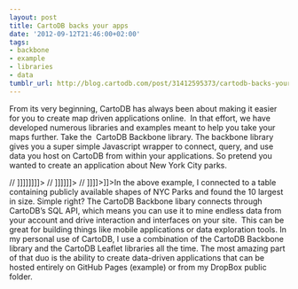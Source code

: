 ```yaml
---
layout: post
title: CartoDB backs your apps
date: '2012-09-12T21:46:00+02:00'
tags:
- backbone
- example
- libraries
- data
tumblr_url: http://blog.cartodb.com/post/31412595373/cartodb-backs-your-apps
---
```

From its very beginning, CartoDB has always been about making it easier for you to create map driven applications online. 
In that effort, we have developed numerous libraries and examples meant to help you take your maps further. Take the  CartoDB Backbone library. The backbone library gives you a super simple Javascript wrapper to connect, query, and use data you host on CartoDB from within your applications. So pretend you wanted to create an application about New York City parks.
<![CDATA[// <![CDATA[
// <![CDATA[
// <![CDATA[
// <![CDATA[

// ]]]]]]]]]]><![CDATA[><![CDATA[><![CDATA[><![CDATA[>
// ]]]]]]]]><![CDATA[><![CDATA[><![CDATA[>
// ]]]]]]><![CDATA[><![CDATA[>
// ]]]]><![CDATA[>]]>In the above example, I connected to a table containing publicly available shapes of NYC Parks and found the 10 largest in size. Simple right? The CartoDB Backbone libary connects through CartoDB’s SQL API, which means you can use it to mine endless data from your account and drive interaction and interfaces on your site. 
This can be great for building things like mobile applications or data exploration tools. In my personal use of CartoDB, I use a combination of the CartoDB Backbone library and the CartoDB Leaflet libraries all the time. The most amazing part of that duo is the ability to create data-driven applications that can be hosted entirely on GitHub Pages (example) or from my DropBox public folder. 
